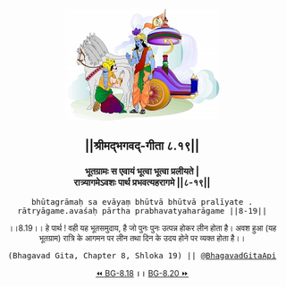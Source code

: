 <center><img src="../../asset/BG.png" alt="#API #bhagavadgitaapi #slok #nodejs #js #api #gitaapi #krishna #hinduism #vedic #ISKCON #shreemadbhagavadgita #technology"/>
<h2>||श्रीमद्‍भगवद्‍-गीता ८.१९||</h2>
<h3>भूतग्रामः स एवायं भूत्वा भूत्वा प्रलीयते |<br/>रात्र्यागमेऽवशः पार्थ प्रभवत्यहरागमे ||८-१९||</h3>
<pre>bhūtagrāmaḥ sa evāyaṃ bhūtvā bhūtvā pralīyate .<br/>rātryāgame.avaśaḥ pārtha prabhavatyaharāgame ||8-19||</pre>
<p>।।8.19।। हे पार्थ ! वही यह भूतसमुदाय, है जो पुनः पुनः उत्पन्न होकर लीन होता है। अवश हुआ (यह भूतग्राम) रात्रि के आगमन पर लीन तथा दिन के उदय होने पर व्यक्त होता है।।</p>
<pre>(Bhagavad Gita, Chapter 8, Shloka 19) || <a href="https://twitter.com/bhagavadgitaapi">@BhagavadGitaApi</a></pre><a href="../../8/18">⏪  BG-8.18</a><b>        ।।        </b><a href="../../8/20">BG-8.20  ⏩</a></center></center>